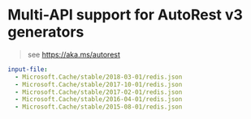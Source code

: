 # Multi-API support for AutoRest v3 generators

> see https://aka.ms/autorest

``` yaml $(enable-multi-api)
input-file:
  - Microsoft.Cache/stable/2018-03-01/redis.json
  - Microsoft.Cache/stable/2017-10-01/redis.json
  - Microsoft.Cache/stable/2017-02-01/redis.json
  - Microsoft.Cache/stable/2016-04-01/redis.json
  - Microsoft.Cache/stable/2015-08-01/redis.json
```
